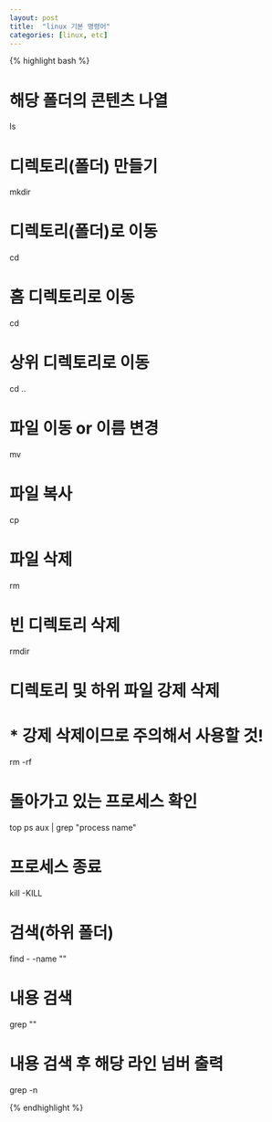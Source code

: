 ```yaml
---
layout: post
title:  "linux 기본 명령어"
categories: [linux, etc]
---
```


{% highlight bash %}
# 해당 폴더의 콘텐츠 나열
ls
 
# 디렉토리(폴더) 만들기
mkdir <name>
 
# 디렉토리(폴더)로 이동
cd <name>
 
# 홈 디렉토리로 이동
cd
 
# 상위 디렉토리로 이동
cd ..
 
# 파일 이동 or 이름 변경
mv <origin> <target>
 
# 파일 복사
cp <origin> <target>
 
# 파일 삭제
rm <name>
 
# 빈 디렉토리 삭제
rmdir <name>
 
# 디렉토리 및 하위 파일 강제 삭제
# * 강제 삭제이므로 주의해서 사용할 것!
rm -rf <name>
 
# 돌아가고 있는 프로세스 확인
top
ps aux | grep "process name"
 
# 프로세스 종료
kill -KILL <process ID>
 
# 검색(하위 폴더)
find - -name "<name>"
 
# 내용 검색
grep "<things>" <file name>
 
# 내용 검색 후 해당 라인 넘버 출력
grep -n <things> <file name>
 
{% endhighlight %}
